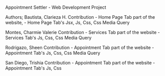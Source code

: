  Appointment Settler - Web Development Project
                     
 Authors;
 Bautista, Clarieza H. 
 Contribution - Home Page Tab part of the website, 
              - Home Page Tab's Jsx, Js, Css, Css Media Query

 Montes, Charmie Valerie
 Contribution - Services Tab part of the website
              - Services Tab's Js, Css, Css Media Query
 
 Rodrigazo, Sheen
 Contribution - Appointment Tab part of the website
              - Appointment Tab's Js, Css, Css Media Query
 
 San Diego, Trishia 
 Contribution - Appointment Tab part of the website
              - Appointment Tab's Js, Css
